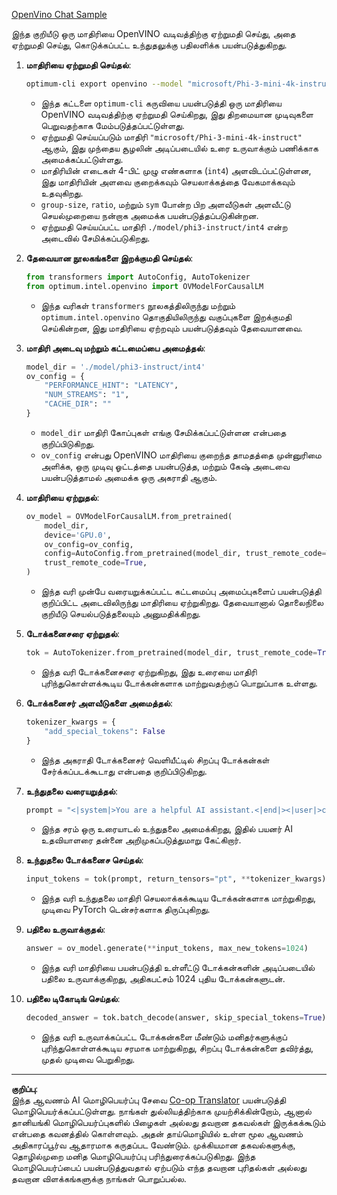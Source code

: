 <!--
CO_OP_TRANSLATOR_METADATA:
{
  "original_hash": "a2a54312eea82ac654fb0f6d39b1f772",
  "translation_date": "2025-10-11T12:05:17+00:00",
  "source_file": "md/02.Application/01.TextAndChat/Phi3/E2E_OpenVino_Chat.md",
  "language_code": "ta"
}
-->
[OpenVino Chat Sample](../../../../../../code/06.E2E/E2E_OpenVino_Chat_Phi3-instruct.ipynb)

இந்த குறியீடு ஒரு மாதிரியை OpenVINO வடிவத்திற்கு ஏற்றுமதி செய்து, அதை ஏற்றுமதி செய்து, கொடுக்கப்பட்ட உந்துதலுக்கு பதிலளிக்க பயன்படுத்துகிறது.

1. **மாதிரியை ஏற்றுமதி செய்தல்**:
   ```bash
   optimum-cli export openvino --model "microsoft/Phi-3-mini-4k-instruct" --task text-generation-with-past --weight-format int4 --group-size 128 --ratio 0.6 --sym --trust-remote-code ./model/phi3-instruct/int4
   ```
   - இந்த கட்டளை `optimum-cli` கருவியை பயன்படுத்தி ஒரு மாதிரியை OpenVINO வடிவத்திற்கு ஏற்றுமதி செய்கிறது, இது திறமையான முடிவுகளை பெறுவதற்காக மேம்படுத்தப்பட்டுள்ளது.
   - ஏற்றுமதி செய்யப்படும் மாதிரி `"microsoft/Phi-3-mini-4k-instruct"` ஆகும், இது முந்தைய சூழலின் அடிப்படையில் உரை உருவாக்கும் பணிக்காக அமைக்கப்பட்டுள்ளது.
   - மாதிரியின் எடைகள் 4-பிட் முழு எண்களாக (`int4`) அளவிடப்பட்டுள்ளன, இது மாதிரியின் அளவை குறைக்கவும் செயலாக்கத்தை வேகமாக்கவும் உதவுகிறது.
   - `group-size`, `ratio`, மற்றும் `sym` போன்ற பிற அளவீடுகள் அளவீட்டு செயல்முறையை நன்றாக அமைக்க பயன்படுத்தப்படுகின்றன.
   - ஏற்றுமதி செய்யப்பட்ட மாதிரி `./model/phi3-instruct/int4` என்ற அடைவில் சேமிக்கப்படுகிறது.

2. **தேவையான நூலகங்களை இறக்குமதி செய்தல்**:
   ```python
   from transformers import AutoConfig, AutoTokenizer
   from optimum.intel.openvino import OVModelForCausalLM
   ```
   - இந்த வரிகள் `transformers` நூலகத்திலிருந்து மற்றும் `optimum.intel.openvino` தொகுதியிலிருந்து வகுப்புகளை இறக்குமதி செய்கின்றன, இது மாதிரியை ஏற்றவும் பயன்படுத்தவும் தேவையானவை.

3. **மாதிரி அடைவு மற்றும் கட்டமைப்பை அமைத்தல்**:
   ```python
   model_dir = './model/phi3-instruct/int4'
   ov_config = {
       "PERFORMANCE_HINT": "LATENCY",
       "NUM_STREAMS": "1",
       "CACHE_DIR": ""
   }
   ```
   - `model_dir` மாதிரி கோப்புகள் எங்கு சேமிக்கப்பட்டுள்ளன என்பதை குறிப்பிடுகிறது.
   - `ov_config` என்பது OpenVINO மாதிரியை குறைந்த தாமதத்தை முன்னுரிமை அளிக்க, ஒரு முடிவு ஓட்டத்தை பயன்படுத்த, மற்றும் கேஷ் அடைவை பயன்படுத்தாமல் அமைக்க ஒரு அகராதி ஆகும்.

4. **மாதிரியை ஏற்றுதல்**:
   ```python
   ov_model = OVModelForCausalLM.from_pretrained(
       model_dir,
       device='GPU.0',
       ov_config=ov_config,
       config=AutoConfig.from_pretrained(model_dir, trust_remote_code=True),
       trust_remote_code=True,
   )
   ```
   - இந்த வரி முன்பே வரையறுக்கப்பட்ட கட்டமைப்பு அமைப்புகளைப் பயன்படுத்தி குறிப்பிட்ட அடைவிலிருந்து மாதிரியை ஏற்றுகிறது. தேவையானால் தொலைநிலை குறியீடு செயல்படுத்தலையும் அனுமதிக்கிறது.

5. **டோக்கனைசரை ஏற்றுதல்**:
   ```python
   tok = AutoTokenizer.from_pretrained(model_dir, trust_remote_code=True)
   ```
   - இந்த வரி டோக்கனைசரை ஏற்றுகிறது, இது உரையை மாதிரி புரிந்துகொள்ளக்கூடிய டோக்கன்களாக மாற்றுவதற்குப் பொறுப்பாக உள்ளது.

6. **டோக்கனைசர் அளவீடுகளை அமைத்தல்**:
   ```python
   tokenizer_kwargs = {
       "add_special_tokens": False
   }
   ```
   - இந்த அகராதி டோக்கனைசர் வெளியீட்டில் சிறப்பு டோக்கன்கள் சேர்க்கப்படக்கூடாது என்பதை குறிப்பிடுகிறது.

7. **உந்துதலை வரையறுத்தல்**:
   ```python
   prompt = "<|system|>You are a helpful AI assistant.<|end|><|user|>can you introduce yourself?<|end|><|assistant|>"
   ```
   - இந்த சரம் ஒரு உரையாடல் உந்துதலை அமைக்கிறது, இதில் பயனர் AI உதவியாளரை தன்னை அறிமுகப்படுத்துமாறு கேட்கிறார்.

8. **உந்துதலை டோக்கனைச செய்தல்**:
   ```python
   input_tokens = tok(prompt, return_tensors="pt", **tokenizer_kwargs)
   ```
   - இந்த வரி உந்துதலை மாதிரி செயலாக்கக்கூடிய டோக்கன்களாக மாற்றுகிறது, முடிவை PyTorch டென்சர்களாக திருப்புகிறது.

9. **பதிலை உருவாக்குதல்**:
   ```python
   answer = ov_model.generate(**input_tokens, max_new_tokens=1024)
   ```
   - இந்த வரி மாதிரியை பயன்படுத்தி உள்ளீட்டு டோக்கன்களின் அடிப்படையில் பதிலை உருவாக்குகிறது, அதிகபட்சம் 1024 புதிய டோக்கன்களுடன்.

10. **பதிலை டிகோடிங் செய்தல்**:
    ```python
    decoded_answer = tok.batch_decode(answer, skip_special_tokens=True)[0]
    ```
    - இந்த வரி உருவாக்கப்பட்ட டோக்கன்களை மீண்டும் மனிதர்களுக்குப் புரிந்துகொள்ளக்கூடிய சரமாக மாற்றுகிறது, சிறப்பு டோக்கன்களை தவிர்த்து, முதல் முடிவை பெறுகிறது.

---

**குறிப்பு**:  
இந்த ஆவணம் AI மொழிபெயர்ப்பு சேவை [Co-op Translator](https://github.com/Azure/co-op-translator) பயன்படுத்தி மொழிபெயர்க்கப்பட்டுள்ளது. நாங்கள் துல்லியத்திற்காக முயற்சிக்கின்றோம், ஆனால் தானியங்கி மொழிபெயர்ப்புகளில் பிழைகள் அல்லது தவறான தகவல்கள் இருக்கக்கூடும் என்பதை கவனத்தில் கொள்ளவும். அதன் தாய்மொழியில் உள்ள மூல ஆவணம் அதிகாரப்பூர்வ ஆதாரமாக கருதப்பட வேண்டும். முக்கியமான தகவல்களுக்கு, தொழில்முறை மனித மொழிபெயர்ப்பு பரிந்துரைக்கப்படுகிறது. இந்த மொழிபெயர்ப்பைப் பயன்படுத்துவதால் ஏற்படும் எந்த தவறான புரிதல்கள் அல்லது தவறான விளக்கங்களுக்கு நாங்கள் பொறுப்பல்ல.
